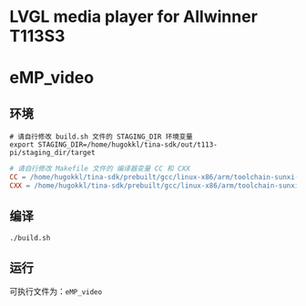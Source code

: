 # LVGL media player for Allwinner T113S3

# eMP_video

## 环境

```shell
# 请自行修改 build.sh 文件的 STAGING_DIR 环境变量
export STAGING_DIR=/home/hugokkl/tina-sdk/out/t113-pi/staging_dir/target
```

```makefile
# 请自行修改 Makefile 文件的 编译器变量 CC 和 CXX
CC = /home/hugokkl/tina-sdk/prebuilt/gcc/linux-x86/arm/toolchain-sunxi-musl/toolchain/bin/arm-openwrt-linux-gcc
CXX = /home/hugokkl/tina-sdk/prebuilt/gcc/linux-x86/arm/toolchain-sunxi-musl/toolchain/bin/arm-openwrt-linux-g++
```

## 编译

```shell
./build.sh
```

## 运行

可执行文件为：`eMP_video`
